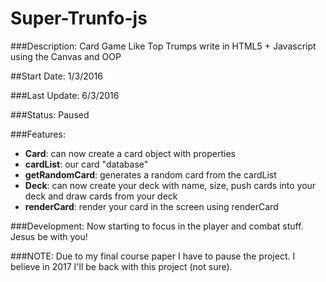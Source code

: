 # Super-Trunfo-js

###Description:
Card Game Like Top Trumps write in HTML5 + Javascript using the Canvas and OOP

##Start Date:
1/3/2016

###Last Update:
6/3/2016

###Status:
Paused

###Features:
- **Card**: can now create a card object with properties
- **cardList**: our card "database"
- **getRandomCard**: generates a random card from the cardList
- **Deck**: can now create your deck with name, size, push cards into your deck and draw cards from your deck
- **renderCard**: render your card in the screen using renderCard

###Development:
Now starting to focus in the player and combat stuff. Jesus be with you!

###NOTE:
Due to my final course paper I have to pause the project. I believe in 2017 I'll be back with this project (not sure).

